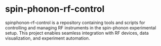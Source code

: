 # spin-phonon-rf-control
spinphonon-rf-control is a repository containing tools and scripts for controlling and managing RF instruments in the spin-phonon experimental setup. This project enables seamless integration with RF devices, data visualization, and experiment automation. 
